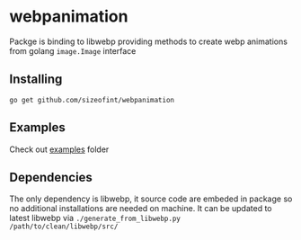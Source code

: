 # webpanimation  
Packge is binding to libwebp providing methods to create webp animations from golang `image.Image` interface
## Installing
`go get github.com/sizeofint/webpanimation`


## Examples
Check out [examples](examples) folder  

## Dependencies
The only dependency is libwebp, it source code are embeded in package so no additional installations are needed on machine. It can be updated to latest libwebp via ```./generate_from_libwebp.py /path/to/clean/libwebp/src/```

